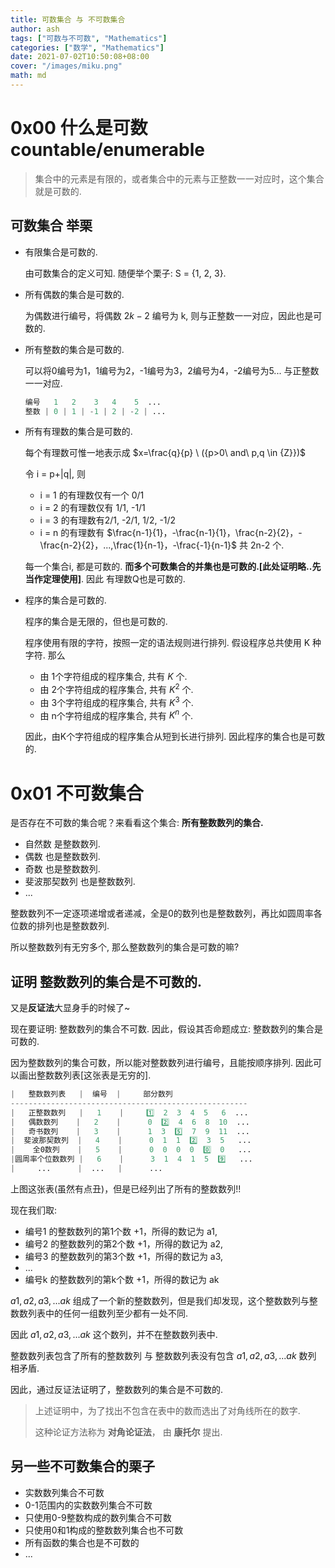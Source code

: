 ```yaml
---
title: 可数集合 与 不可数集合
author: ash
tags: ["可数与不可数", "Mathematics"]
categories: ["数学", "Mathematics"]
date: 2021-07-02T10:50:08+08:00
cover: "/images/miku.png"
math: md
---
```


# 0x00 什么是可数 countable/enumerable

> 集合中的元素是有限的，或者集合中的元素与正整数一一对应时，这个集合就是可数的.

## 可数集合 举栗

* 有限集合是可数的.
    
    由可数集合的定义可知. 随便举个栗子: S = {1, 2, 3}.

* 所有偶数的集合是可数的.

    为偶数进行编号，将偶数 $2k-2$ 编号为 k, 则与正整数一一对应，因此也是可数的.

* 所有整数的集合是可数的.

    可以将0编号为1，1编号为2，-1编号为3，2编号为4，-2编号为5...  与正整数一一对应.

    ```s
    编号   1   2    3   4    5  ...
    整数 | 0 | 1 | -1 | 2 | -2 | ...
    ```

* 所有有理数的集合是可数的.
    
    每个有理数可惟一地表示成 $x=\frac{q}{p} \ ({p>0\ and\ p,q \in {Z}})$
    
    令 i = p+|q|, 则
    * i = 1 的有理数仅有一个 0/1
    * i = 2 的有理数仅有 1/1, -1/1
    * i = 3 的有理数有2/1, -2/1, 1/2, -1/2 
    * i = n 的有理数有 $\frac{n-1}{1}，-\frac{n-1}{1}，\frac{n-2}{2}，-\frac{n-2}{2}，...,\frac{1}{n-1}，-\frac{-1}{n-1}$ 共 2n-2 个.
    
    每一个集合i, 都是可数的. **而多个可数集合的并集也是可数的.[此处证明略..先当作定理使用]**. 因此 有理数Q也是可数的.

* 程序的集合是可数的.

    程序的集合是无限的，但也是可数的.

    程序使用有限的字符，按照一定的语法规则进行排列. 假设程序总共使用 K 种字符. 那么

    * 由 1个字符组成的程序集合, 共有 $K$ 个.
    * 由 2个字符组成的程序集合, 共有 $K^2$ 个.
    * 由 3个字符组成的程序集合, 共有 $K^3$ 个.
    * 由 n个字符组成的程序集合, 共有 $K^n$ 个.

    因此，由K个字符组成的程序集合从短到长进行排列. 因此程序的集合也是可数的.


# 0x01 不可数集合

是否存在不可数的集合呢？来看看这个集合: **所有整数数列的集合.**

* 自然数 是整数数列.
* 偶数 也是整数数列.
* 奇数 也是整数数列.
* 斐波那契数列 也是整数数列.
* ...

整数数列不一定逐项递增或者递减，全是0的数列也是整数数列，再比如圆周率各位数的排列也是整数数列.

所以整数数列有无穷多个, 那么整数数列的集合是可数的嘛?

## 证明 整数数列的集合是不可数的.

又是**反证法**大显身手的时候了~ 

现在要证明: 整数数列的集合不可数. 因此，假设其否命题成立: 整数数列的集合是可数的.

因为整数数列的集合可数，所以能对整数数列进行编号，且能按顺序排列. 因此可以画出整数数列表[这张表是无穷的].

```s
|   整数数列表   |  编号  |     部分数列      
-----------------------------------------------------
|   正整数数列   |   1    |     1️⃣  2  3  4  5   6  ...
|   偶数数列    |   2    |      0  2️⃣  4  6  8  10  ...
|   奇书数列    |   3    |      1  3  5️⃣  7  9  11  ...
|  斐波那契数列  |   4    |      0  1  1  2️⃣  3  5   ...
|    全0数列    |   5    |      0  0  0  0  0️⃣  0   ...
|圆周率个位数数列 |   6    |      3  1  4  1  5  9️⃣   ...
|     ...      |  ...   |      ...
```

上图这张表(虽然有点丑)，但是已经列出了所有的整数数列!!

现在我们取:

* 编号1 的整数数列的第1个数 +1，所得的数记为 a1,
* 编号2 的整数数列的第2个数 +1，所得的数记为 a2,
* 编号3 的整数数列的第3个数 +1，所得的数记为 a3,
* ...
* 编号k 的整数数列的第k个数 +1，所得的数记为 ak

$a1, a2, a3, ... ak$ 组成了一个新的整数数列，但是我们却发现，这个整数数列与整数数列表中的任何一组数列至少都有一处不同.

因此 $a1, a2, a3,...ak$ 这个数列，并不在整数数列表中. 

整数数列表包含了所有的整数数列 与 整数数列表没有包含 $a1, a2, a3,...ak$ 数列 相矛盾.

因此，通过反证法证明了，整数数列的集合是不可数的.

> 上述证明中，为了找出不包含在表中的数而选出了对角线所在的数字.  
> 
> 这种论证方法称为 **对角论证法**， 由 **康托尔** 提出.

## 另一些不可数集合的栗子

* 实数数列集合不可数
* 0-1范围内的实数数列集合不可数
* 只使用0-9整数构成的数列集合不可数
* 只使用0和1构成的整数数列集合也不可数
* 所有函数的集合也是不可数的
* ...
